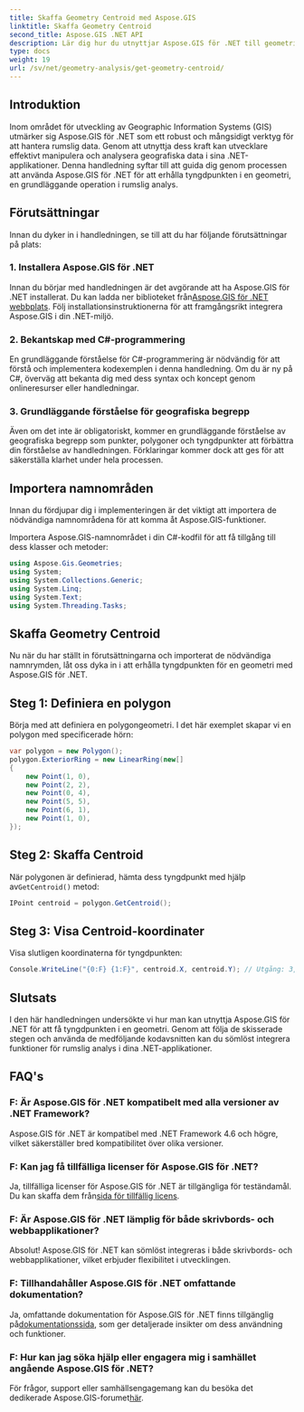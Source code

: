 ```yaml
---
title: Skaffa Geometry Centroid med Aspose.GIS
linktitle: Skaffa Geometry Centroid
second_title: Aspose.GIS .NET API
description: Lär dig hur du utnyttjar Aspose.GIS för .NET till geometriska tyngdpunkter genom detta omfattande. Integrera rumslig analys sömlöst i dina .NET-applikationer.
type: docs
weight: 19
url: /sv/net/geometry-analysis/get-geometry-centroid/
---
```

## Introduktion
Inom området för utveckling av Geographic Information Systems (GIS) utmärker sig Aspose.GIS för .NET som ett robust och mångsidigt verktyg för att hantera rumslig data. Genom att utnyttja dess kraft kan utvecklare effektivt manipulera och analysera geografiska data i sina .NET-applikationer. Denna handledning syftar till att guida dig genom processen att använda Aspose.GIS för .NET för att erhålla tyngdpunkten i en geometri, en grundläggande operation i rumslig analys.
## Förutsättningar
Innan du dyker in i handledningen, se till att du har följande förutsättningar på plats:
### 1. Installera Aspose.GIS för .NET
 Innan du börjar med handledningen är det avgörande att ha Aspose.GIS för .NET installerat. Du kan ladda ner biblioteket från[Aspose.GIS för .NET webbplats](https://releases.aspose.com/gis/net/). Följ installationsinstruktionerna för att framgångsrikt integrera Aspose.GIS i din .NET-miljö.
### 2. Bekantskap med C#-programmering
En grundläggande förståelse för C#-programmering är nödvändig för att förstå och implementera kodexemplen i denna handledning. Om du är ny på C#, överväg att bekanta dig med dess syntax och koncept genom onlineresurser eller handledningar.
### 3. Grundläggande förståelse för geografiska begrepp
Även om det inte är obligatoriskt, kommer en grundläggande förståelse av geografiska begrepp som punkter, polygoner och tyngdpunkter att förbättra din förståelse av handledningen. Förklaringar kommer dock att ges för att säkerställa klarhet under hela processen.

## Importera namnområden
Innan du fördjupar dig i implementeringen är det viktigt att importera de nödvändiga namnområdena för att komma åt Aspose.GIS-funktioner.

Importera Aspose.GIS-namnområdet i din C#-kodfil för att få tillgång till dess klasser och metoder:
```csharp
using Aspose.Gis.Geometries;
using System;
using System.Collections.Generic;
using System.Linq;
using System.Text;
using System.Threading.Tasks;
```
## Skaffa Geometry Centroid
Nu när du har ställt in förutsättningarna och importerat de nödvändiga namnrymden, låt oss dyka in i att erhålla tyngdpunkten för en geometri med Aspose.GIS för .NET.
## Steg 1: Definiera en polygon
Börja med att definiera en polygongeometri. I det här exemplet skapar vi en polygon med specificerade hörn:
```csharp
var polygon = new Polygon();
polygon.ExteriorRing = new LinearRing(new[]
{
    new Point(1, 0),
    new Point(2, 2),
    new Point(0, 4),
    new Point(5, 5),
    new Point(6, 1),
    new Point(1, 0),
});
```
## Steg 2: Skaffa Centroid
 När polygonen är definierad, hämta dess tyngdpunkt med hjälp av`GetCentroid()` metod:
```csharp
IPoint centroid = polygon.GetCentroid();
```
## Steg 3: Visa Centroid-koordinater
Visa slutligen koordinaterna för tyngdpunkten:
```csharp
Console.WriteLine("{0:F} {1:F}", centroid.X, centroid.Y); // Utgång: 3,33 2,58
```

## Slutsats
I den här handledningen undersökte vi hur man kan utnyttja Aspose.GIS för .NET för att få tyngdpunkten i en geometri. Genom att följa de skisserade stegen och använda de medföljande kodavsnitten kan du sömlöst integrera funktioner för rumslig analys i dina .NET-applikationer.
## FAQ's
### F: Är Aspose.GIS för .NET kompatibelt med alla versioner av .NET Framework?
Aspose.GIS för .NET är kompatibel med .NET Framework 4.6 och högre, vilket säkerställer bred kompatibilitet över olika versioner.
### F: Kan jag få tillfälliga licenser för Aspose.GIS för .NET?
 Ja, tillfälliga licenser för Aspose.GIS för .NET är tillgängliga för teständamål. Du kan skaffa dem från[sida för tillfällig licens](https://purchase.aspose.com/temporary-license/).
### F: Är Aspose.GIS för .NET lämplig för både skrivbords- och webbapplikationer?
Absolut! Aspose.GIS för .NET kan sömlöst integreras i både skrivbords- och webbapplikationer, vilket erbjuder flexibilitet i utvecklingen.
### F: Tillhandahåller Aspose.GIS för .NET omfattande dokumentation?
 Ja, omfattande dokumentation för Aspose.GIS för .NET finns tillgänglig på[dokumentationssida](https://reference.aspose.com/gis/net/), som ger detaljerade insikter om dess användning och funktioner.
### F: Hur kan jag söka hjälp eller engagera mig i samhället angående Aspose.GIS för .NET?
 För frågor, support eller samhällsengagemang kan du besöka det dedikerade Aspose.GIS-forumet[här](https://forum.aspose.com/c/gis/33).